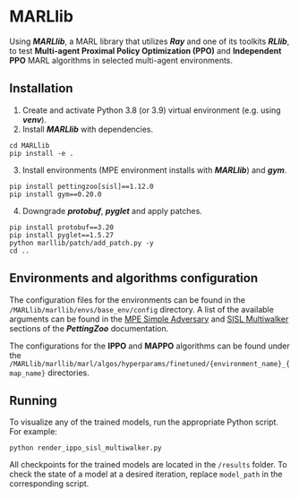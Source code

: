 # MARLlib
Using ***MARLlib***, a MARL library that utilizes ***Ray*** and one of its toolkits ***RLlib***, to test **Multi-agent Proximal Policy Optimization (PPO)** and **Independent PPO** MARL algorithms in selected multi-agent environments.

## Installation
1. Create and activate Python 3.8 (or 3.9) virtual environment (e.g. using ***venv***).
2. Install ***MARLlib*** with dependencies.
```
cd MARLlib
pip install -e .
```
3. Install environments (MPE environment installs with ***MARLlib***) and ***gym***.
```
pip install pettingzoo[sisl]==1.12.0
pip install gym==0.20.0
```
4. Downgrade ***protobuf***, ***pyglet*** and apply patches.
```
pip install protobuf==3.20
pip install pyglet==1.5.27
python marllib/patch/add_patch.py -y
cd ..
```

## Environments and algorithms configuration
The configuration files for the environments can be found in the `/MARLlib/marllib/envs/base_env/config` directory. A list of the available arguments can be found in the [MPE Simple Adversary](https://pettingzoo.farama.org/environments/mpe/simple_adversary/) and [SISL Multiwalker](https://pettingzoo.farama.org/environments/sisl/multiwalker/) sections of the ***PettingZoo*** documentation.

The configurations for the **IPPO** and **MAPPO** algorithms can be found under the `/MARLlib/marllib/marl/algos/hyperparams/finetuned/{environment_name}_{map_name}` directories.

## Running
To visualize any of the trained models, run the appropriate Python script. For example:
```
python render_ippo_sisl_multiwalker.py
```
All checkpoints for the trained models are located in the `/results` folder. To check the state of a model at a desired iteration, replace `model_path` in the corresponding script.